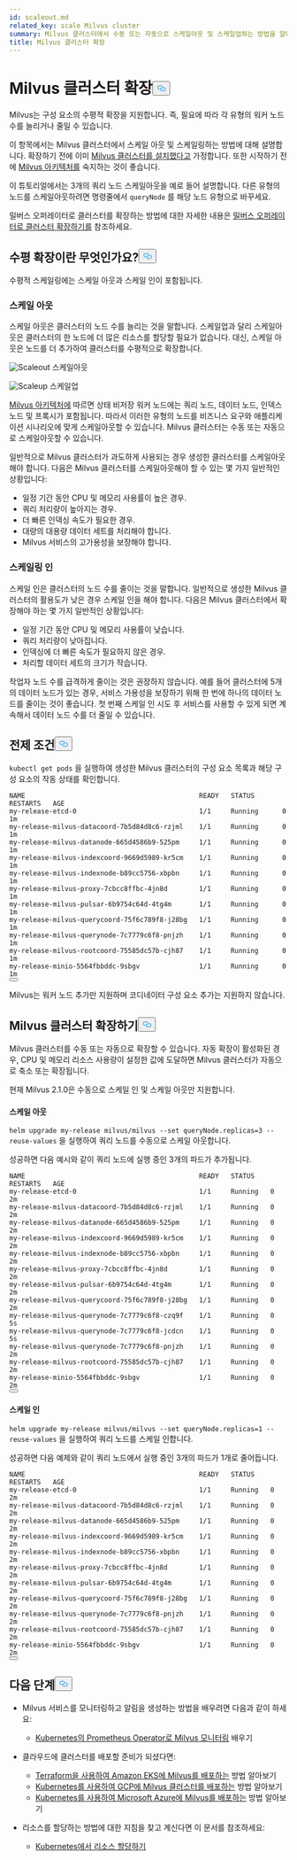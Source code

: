 ```yaml
---
id: scaleout.md
related_key: scale Milvus cluster
summary: Milvus 클러스터에서 수동 또는 자동으로 스케일아웃 및 스케일업하는 방법을 알아보세요.
title: Milvus 클러스터 확장
---
```

<h1 id="Scale-a-Milvus-Cluster" class="common-anchor-header">Milvus 클러스터 확장<button data-href="#Scale-a-Milvus-Cluster" class="anchor-icon" translate="no">
      <svg translate="no"
        aria-hidden="true"
        focusable="false"
        height="20"
        version="1.1"
        viewBox="0 0 16 16"
        width="16"
      >
        <path
          fill="#0092E4"
          fill-rule="evenodd"
          d="M4 9h1v1H4c-1.5 0-3-1.69-3-3.5S2.55 3 4 3h4c1.45 0 3 1.69 3 3.5 0 1.41-.91 2.72-2 3.25V8.59c.58-.45 1-1.27 1-2.09C10 5.22 8.98 4 8 4H4c-.98 0-2 1.22-2 2.5S3 9 4 9zm9-3h-1v1h1c1 0 2 1.22 2 2.5S13.98 12 13 12H9c-.98 0-2-1.22-2-2.5 0-.83.42-1.64 1-2.09V6.25c-1.09.53-2 1.84-2 3.25C6 11.31 7.55 13 9 13h4c1.45 0 3-1.69 3-3.5S14.5 6 13 6z"
        ></path>
      </svg>
    </button></h1><p>Milvus는 구성 요소의 수평적 확장을 지원합니다. 즉, 필요에 따라 각 유형의 워커 노드 수를 늘리거나 줄일 수 있습니다.</p>
<p>이 항목에서는 Milvus 클러스터에서 스케일 아웃 및 스케일링하는 방법에 대해 설명합니다. 확장하기 전에 이미 <a href="/docs/ko/v2.4.x/install_cluster-helm.md">Milvus 클러스터를 설치했다고</a> 가정합니다. 또한 시작하기 전에 <a href="/docs/ko/v2.4.x/architecture_overview.md">Milvus 아키텍처를</a> 숙지하는 것이 좋습니다.</p>
<p>이 튜토리얼에서는 3개의 쿼리 노드 스케일아웃을 예로 들어 설명합니다. 다른 유형의 노드를 스케일아웃하려면 명령줄에서 <code translate="no">queryNode</code> 를 해당 노드 유형으로 바꾸세요.</p>
<div class="alert note">
<p>밀버스 오퍼레이터로 클러스터를 확장하는 방법에 대한 자세한 내용은 <a href="https://github.com/zilliztech/milvus-operator/blob/main/docs/administration/scale-a-milvus-cluster.md">밀버스 오퍼레이터로 클러스터 확장하기를</a> 참조하세요.</p>
</div>
<h2 id="What-is-horizontal-scaling" class="common-anchor-header">수평 확장이란 무엇인가요?<button data-href="#What-is-horizontal-scaling" class="anchor-icon" translate="no">
      <svg translate="no"
        aria-hidden="true"
        focusable="false"
        height="20"
        version="1.1"
        viewBox="0 0 16 16"
        width="16"
      >
        <path
          fill="#0092E4"
          fill-rule="evenodd"
          d="M4 9h1v1H4c-1.5 0-3-1.69-3-3.5S2.55 3 4 3h4c1.45 0 3 1.69 3 3.5 0 1.41-.91 2.72-2 3.25V8.59c.58-.45 1-1.27 1-2.09C10 5.22 8.98 4 8 4H4c-.98 0-2 1.22-2 2.5S3 9 4 9zm9-3h-1v1h1c1 0 2 1.22 2 2.5S13.98 12 13 12H9c-.98 0-2-1.22-2-2.5 0-.83.42-1.64 1-2.09V6.25c-1.09.53-2 1.84-2 3.25C6 11.31 7.55 13 9 13h4c1.45 0 3-1.69 3-3.5S14.5 6 13 6z"
        ></path>
      </svg>
    </button></h2><p>수평적 스케일링에는 스케일 아웃과 스케일 인이 포함됩니다.</p>
<h3 id="Scaling-out" class="common-anchor-header">스케일 아웃</h3><p>스케일 아웃은 클러스터의 노드 수를 늘리는 것을 말합니다. 스케일업과 달리 스케일아웃은 클러스터의 한 노드에 더 많은 리소스를 할당할 필요가 없습니다. 대신, 스케일 아웃은 노드를 더 추가하여 클러스터를 수평적으로 확장합니다.</p>
<p>
  
   <span class="img-wrapper"> <img translate="no" src="/docs/v2.4.x/assets/scale_out.jpg" alt="Scaleout" class="doc-image" id="scaleout" />
   </span> <span class="img-wrapper"> <span>스케일아웃</span> </span></p>
<p>
  
   <span class="img-wrapper"> <img translate="no" src="/docs/v2.4.x/assets/scale_up.jpg" alt="Scaleup" class="doc-image" id="scaleup" />
   </span> <span class="img-wrapper"> <span>스케일업</span> </span></p>
<p><a href="/docs/ko/v2.4.x/architecture_overview.md">Milvus 아키텍처에</a> 따르면 상태 비저장 워커 노드에는 쿼리 노드, 데이터 노드, 인덱스 노드 및 프록시가 포함됩니다. 따라서 이러한 유형의 노드를 비즈니스 요구와 애플리케이션 시나리오에 맞게 스케일아웃할 수 있습니다. Milvus 클러스터는 수동 또는 자동으로 스케일아웃할 수 있습니다.</p>
<p>일반적으로 Milvus 클러스터가 과도하게 사용되는 경우 생성한 클러스터를 스케일아웃해야 합니다. 다음은 Milvus 클러스터를 스케일아웃해야 할 수 있는 몇 가지 일반적인 상황입니다:</p>
<ul>
<li>일정 기간 동안 CPU 및 메모리 사용률이 높은 경우.</li>
<li>쿼리 처리량이 높아지는 경우.</li>
<li>더 빠른 인덱싱 속도가 필요한 경우.</li>
<li>대량의 대용량 데이터 세트를 처리해야 합니다.</li>
<li>Milvus 서비스의 고가용성을 보장해야 합니다.</li>
</ul>
<h3 id="Scaling-in" class="common-anchor-header">스케일링 인</h3><p>스케일 인은 클러스터의 노드 수를 줄이는 것을 말합니다. 일반적으로 생성한 Milvus 클러스터의 활용도가 낮은 경우 스케일 인을 해야 합니다. 다음은 Milvus 클러스터에서 확장해야 하는 몇 가지 일반적인 상황입니다:</p>
<ul>
<li>일정 기간 동안 CPU 및 메모리 사용률이 낮습니다.</li>
<li>쿼리 처리량이 낮아집니다.</li>
<li>인덱싱에 더 빠른 속도가 필요하지 않은 경우.</li>
<li>처리할 데이터 세트의 크기가 작습니다.</li>
</ul>
<div class="alert note">
작업자 노드 수를 급격하게 줄이는 것은 권장하지 않습니다. 예를 들어 클러스터에 5개의 데이터 노드가 있는 경우, 서비스 가용성을 보장하기 위해 한 번에 하나의 데이터 노드를 줄이는 것이 좋습니다. 첫 번째 스케일 인 시도 후 서비스를 사용할 수 있게 되면 계속해서 데이터 노드 수를 더 줄일 수 있습니다.</div>
<h2 id="Prerequisites" class="common-anchor-header">전제 조건<button data-href="#Prerequisites" class="anchor-icon" translate="no">
      <svg translate="no"
        aria-hidden="true"
        focusable="false"
        height="20"
        version="1.1"
        viewBox="0 0 16 16"
        width="16"
      >
        <path
          fill="#0092E4"
          fill-rule="evenodd"
          d="M4 9h1v1H4c-1.5 0-3-1.69-3-3.5S2.55 3 4 3h4c1.45 0 3 1.69 3 3.5 0 1.41-.91 2.72-2 3.25V8.59c.58-.45 1-1.27 1-2.09C10 5.22 8.98 4 8 4H4c-.98 0-2 1.22-2 2.5S3 9 4 9zm9-3h-1v1h1c1 0 2 1.22 2 2.5S13.98 12 13 12H9c-.98 0-2-1.22-2-2.5 0-.83.42-1.64 1-2.09V6.25c-1.09.53-2 1.84-2 3.25C6 11.31 7.55 13 9 13h4c1.45 0 3-1.69 3-3.5S14.5 6 13 6z"
        ></path>
      </svg>
    </button></h2><p><code translate="no">kubectl get pods</code> 을 실행하여 생성한 Milvus 클러스터의 구성 요소 목록과 해당 구성 요소의 작동 상태를 확인합니다.</p>
<pre><code translate="no">NAME                                            READY   STATUS       RESTARTS   AGE
my-release-etcd-0                               1/1     Running      0          1m
my-release-milvus-datacoord-7b5d84d8c6-rzjml    1/1     Running      0          1m
my-release-milvus-datanode-665d4586b9-525pm     1/1     Running      0          1m
my-release-milvus-indexcoord-9669d5989-kr5cm    1/1     Running      0          1m
my-release-milvus-indexnode-b89cc5756-xbpbn     1/1     Running      0          1m
my-release-milvus-proxy-7cbcc8ffbc-4jn8d        1/1     Running      0          1m
my-release-milvus-pulsar-6b9754c64d-4tg4m       1/1     Running      0          1m
my-release-milvus-querycoord-75f6c789f8-j28bg   1/1     Running      0          1m
my-release-milvus-querynode-7c7779c6f8-pnjzh    1/1     Running      0          1m
my-release-milvus-rootcoord-75585dc57b-cjh87    1/1     Running      0          1m
my-release-minio-5564fbbddc-9sbgv               1/1     Running      0          1m 
<button class="copy-code-btn"></button></code></pre>
<div class="alert note">
Milvus는 워커 노드 추가만 지원하며 코디네이터 구성 요소 추가는 지원하지 않습니다.</div>
<h2 id="Scale-a-Milvus-cluster" class="common-anchor-header">Milvus 클러스터 확장하기<button data-href="#Scale-a-Milvus-cluster" class="anchor-icon" translate="no">
      <svg translate="no"
        aria-hidden="true"
        focusable="false"
        height="20"
        version="1.1"
        viewBox="0 0 16 16"
        width="16"
      >
        <path
          fill="#0092E4"
          fill-rule="evenodd"
          d="M4 9h1v1H4c-1.5 0-3-1.69-3-3.5S2.55 3 4 3h4c1.45 0 3 1.69 3 3.5 0 1.41-.91 2.72-2 3.25V8.59c.58-.45 1-1.27 1-2.09C10 5.22 8.98 4 8 4H4c-.98 0-2 1.22-2 2.5S3 9 4 9zm9-3h-1v1h1c1 0 2 1.22 2 2.5S13.98 12 13 12H9c-.98 0-2-1.22-2-2.5 0-.83.42-1.64 1-2.09V6.25c-1.09.53-2 1.84-2 3.25C6 11.31 7.55 13 9 13h4c1.45 0 3-1.69 3-3.5S14.5 6 13 6z"
        ></path>
      </svg>
    </button></h2><p>Milvus 클러스터를 수동 또는 자동으로 확장할 수 있습니다. 자동 확장이 활성화된 경우, CPU 및 메모리 리소스 사용량이 설정한 값에 도달하면 Milvus 클러스터가 자동으로 축소 또는 확장됩니다.</p>
<p>현재 Milvus 2.1.0은 수동으로 스케일 인 및 스케일 아웃만 지원합니다.</p>
<h4 id="Scaling-out" class="common-anchor-header">스케일 아웃</h4><p><code translate="no">helm upgrade my-release milvus/milvus --set queryNode.replicas=3 --reuse-values</code> 을 실행하여 쿼리 노드를 수동으로 스케일 아웃합니다.</p>
<p>성공하면 다음 예시와 같이 쿼리 노드에 실행 중인 3개의 파드가 추가됩니다.</p>
<pre><code translate="no">NAME                                            READY   STATUS    RESTARTS   AGE
my-release-etcd-0                               1/1     Running   0          2m
my-release-milvus-datacoord-7b5d84d8c6-rzjml    1/1     Running   0          2m
my-release-milvus-datanode-665d4586b9-525pm     1/1     Running   0          2m
my-release-milvus-indexcoord-9669d5989-kr5cm    1/1     Running   0          2m
my-release-milvus-indexnode-b89cc5756-xbpbn     1/1     Running   0          2m
my-release-milvus-proxy-7cbcc8ffbc-4jn8d        1/1     Running   0          2m
my-release-milvus-pulsar-6b9754c64d-4tg4m       1/1     Running   0          2m
my-release-milvus-querycoord-75f6c789f8-j28bg   1/1     Running   0          2m
my-release-milvus-querynode-7c7779c6f8-czq9f    1/1     Running   0          5s
my-release-milvus-querynode-7c7779c6f8-jcdcn    1/1     Running   0          5s
my-release-milvus-querynode-7c7779c6f8-pnjzh    1/1     Running   0          2m
my-release-milvus-rootcoord-75585dc57b-cjh87    1/1     Running   0          2m
my-release-minio-5564fbbddc-9sbgv               1/1     Running   0          2m
<button class="copy-code-btn"></button></code></pre>
<h4 id="Scaling-in" class="common-anchor-header">스케일 인</h4><p><code translate="no">helm upgrade my-release milvus/milvus --set queryNode.replicas=1 --reuse-values</code> 을 실행하여 쿼리 노드를 스케일 인합니다.</p>
<p>성공하면 다음 예제와 같이 쿼리 노드에서 실행 중인 3개의 파드가 1개로 줄어듭니다.</p>
<pre><code translate="no">NAME                                            READY   STATUS    RESTARTS   AGE
my-release-etcd-0                               1/1     Running   0          2m
my-release-milvus-datacoord-7b5d84d8c6-rzjml    1/1     Running   0          2m
my-release-milvus-datanode-665d4586b9-525pm     1/1     Running   0          2m
my-release-milvus-indexcoord-9669d5989-kr5cm    1/1     Running   0          2m
my-release-milvus-indexnode-b89cc5756-xbpbn     1/1     Running   0          2m
my-release-milvus-proxy-7cbcc8ffbc-4jn8d        1/1     Running   0          2m
my-release-milvus-pulsar-6b9754c64d-4tg4m       1/1     Running   0          2m
my-release-milvus-querycoord-75f6c789f8-j28bg   1/1     Running   0          2m
my-release-milvus-querynode-7c7779c6f8-pnjzh    1/1     Running   0          2m
my-release-milvus-rootcoord-75585dc57b-cjh87    1/1     Running   0          2m
my-release-minio-5564fbbddc-9sbgv               1/1     Running   0          2m
<button class="copy-code-btn"></button></code></pre>
<h2 id="Whats-next" class="common-anchor-header">다음 단계<button data-href="#Whats-next" class="anchor-icon" translate="no">
      <svg translate="no"
        aria-hidden="true"
        focusable="false"
        height="20"
        version="1.1"
        viewBox="0 0 16 16"
        width="16"
      >
        <path
          fill="#0092E4"
          fill-rule="evenodd"
          d="M4 9h1v1H4c-1.5 0-3-1.69-3-3.5S2.55 3 4 3h4c1.45 0 3 1.69 3 3.5 0 1.41-.91 2.72-2 3.25V8.59c.58-.45 1-1.27 1-2.09C10 5.22 8.98 4 8 4H4c-.98 0-2 1.22-2 2.5S3 9 4 9zm9-3h-1v1h1c1 0 2 1.22 2 2.5S13.98 12 13 12H9c-.98 0-2-1.22-2-2.5 0-.83.42-1.64 1-2.09V6.25c-1.09.53-2 1.84-2 3.25C6 11.31 7.55 13 9 13h4c1.45 0 3-1.69 3-3.5S14.5 6 13 6z"
        ></path>
      </svg>
    </button></h2><ul>
<li><p>Milvus 서비스를 모니터링하고 알림을 생성하는 방법을 배우려면 다음과 같이 하세요:</p>
<ul>
<li><a href="/docs/ko/v2.4.x/monitor.md">Kubernetes의 Prometheus Operator로 Milvus 모니터링</a> 배우기</li>
</ul></li>
<li><p>클라우드에 클러스터를 배포할 준비가 되셨다면:</p>
<ul>
<li><a href="/docs/ko/v2.4.x/eks.md">Terraform을 사용하여 Amazon EKS에 Milvus를 배포하는</a> 방법 알아보기</li>
<li><a href="/docs/ko/v2.4.x/gcp.md">Kubernetes를 사용하여 GCP에 Milvus 클러스터를 배포하는</a> 방법 알아보기</li>
<li><a href="/docs/ko/v2.4.x/azure.md">Kubernetes를 사용하여 Microsoft Azure에 Milvus를 배포하는</a> 방법 알아보기</li>
</ul></li>
<li><p>리소스를 할당하는 방법에 대한 지침을 찾고 계신다면 이 문서를 참조하세요:</p>
<ul>
<li><a href="/docs/ko/v2.4.x/allocate.md#standalone">Kubernetes에서 리소스 할당하기</a></li>
</ul></li>
</ul>
